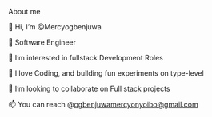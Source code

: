 About me

👋 Hi, I’m @Mercyogbenjuwa

💼 Software Engineer 

👀 I’m interested in fullstack Development Roles

🌱 I love Coding, and building fun experiments on type-level

💞️ I’m looking to collaborate on Full stack projects

📫 You can reach @ogbenjuwamercyonyoibo@gmail.com
